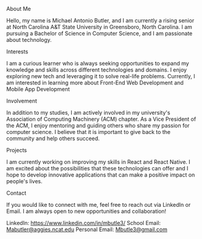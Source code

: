 About Me

Hello, my name is Michael Antonio Butler, and I am currently a rising senior at North Carolina A&T State University in Greensboro, North Carolina.
I am pursuing a Bachelor of Science in Computer Science, and I am passionate about technology.

Interests

I am a curious learner who is always seeking opportunities to expand my knowledge and skills across different technologies and domains. 
I enjoy exploring new tech and leveraging it to solve real-life problems. 
Currently, I am interested in learning more about Front-End Web Development and Mobile App Development

Involvement

In addition to my studies, I am actively involved in my university's Association of Computing Machinery (ACM) chapter.
As a Vice President of the ACM, I enjoy mentoring and guiding others who share my passion for computer science. 
I believe that it is important to give back to the community and help others succeed.

Projects

I am currently working on improving my skills in React and React Native. 
I am excited about the possibilities that these technologies can offer and I hope to develop innovative applications that can make a positive impact on people's lives.

Contact

If you would like to connect with me, feel free to reach out via LinkedIn or Email.
I am always open to new opportunities and collaboration!

LinkedIn: https://www.linkedin.com/in/mbutle3/ 
School Email: Mabutler@aggies.ncat.edu 
Personal Email: Mbutle3@gmail.com 
